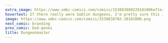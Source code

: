 ```yaml
---
extra_image: https://www.smbc-comics.com/comics/153883888220181006after.png
hovertext: If there really were Goblin dungeons, I'm pretty sure this is how the 19th Century would've gone for them.
image: https://www.smbc-comics.com/comics/1538838702-20181006.png
next_comic: branding
prev_comic: bad-genes
title: Dungeonmaster
---
```


